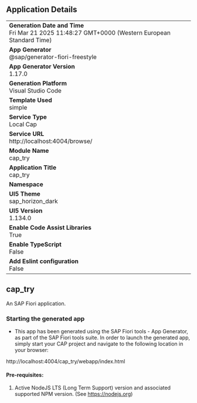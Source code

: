 ## Application Details
|               |
| ------------- |
|**Generation Date and Time**<br>Fri Mar 21 2025 11:48:27 GMT+0000 (Western European Standard Time)|
|**App Generator**<br>@sap/generator-fiori-freestyle|
|**App Generator Version**<br>1.17.0|
|**Generation Platform**<br>Visual Studio Code|
|**Template Used**<br>simple|
|**Service Type**<br>Local Cap|
|**Service URL**<br>http://localhost:4004/browse/|
|**Module Name**<br>cap_try|
|**Application Title**<br>cap_try|
|**Namespace**<br>|
|**UI5 Theme**<br>sap_horizon_dark|
|**UI5 Version**<br>1.134.0|
|**Enable Code Assist Libraries**<br>True|
|**Enable TypeScript**<br>False|
|**Add Eslint configuration**<br>False|

## cap_try

An SAP Fiori application.

### Starting the generated app

-   This app has been generated using the SAP Fiori tools - App Generator, as part of the SAP Fiori tools suite.  In order to launch the generated app, simply start your CAP project and navigate to the following location in your browser:

http://localhost:4004/cap_try/webapp/index.html

#### Pre-requisites:

1. Active NodeJS LTS (Long Term Support) version and associated supported NPM version.  (See https://nodejs.org)


